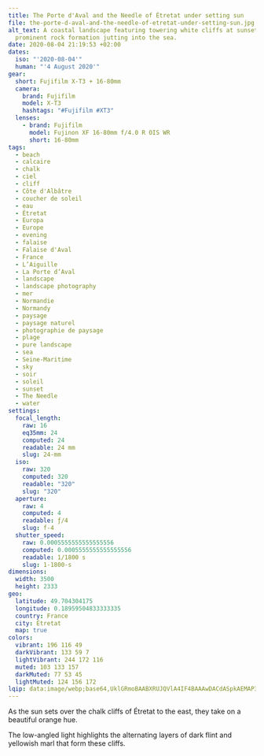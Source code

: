 ```yaml
---
title: The Porte d'Aval and the Needle of Étretat under setting sun
file: the-porte-d-aval-and-the-needle-of-etretat-under-setting-sun.jpg
alt_text: A coastal landscape featuring towering white cliffs at sunset, with a
  prominent rock formation jutting into the sea.
date: 2020-08-04 21:19:53 +02:00
dates:
  iso: "'2020-08-04'"
  human: "'4 August 2020'"
gear:
  short: Fujifilm X-T3 + 16-80mm
  camera:
    brand: Fujifilm
    model: X-T3
    hashtags: "#Fujifilm #XT3"
  lenses:
    - brand: Fujifilm
      model: Fujinon XF 16-80mm f/4.0 R OIS WR
      short: 16-80mm
tags:
  - beach
  - calcaire
  - chalk
  - ciel
  - cliff
  - Côte d'Albâtre
  - coucher de soleil
  - eau
  - Étretat
  - Europa
  - Europe
  - evening
  - falaise
  - Falaise d'Aval
  - France
  - L’Aiguille
  - La Porte d’Aval
  - landscape
  - landscape photography
  - mer
  - Normandie
  - Normandy
  - paysage
  - paysage naturel
  - photographie de paysage
  - plage
  - pure landscape
  - sea
  - Seine-Maritime
  - sky
  - soir
  - soleil
  - sunset
  - The Needle
  - water
settings:
  focal_length:
    raw: 16
    eq35mm: 24
    computed: 24
    readable: 24 mm
    slug: 24-mm
  iso:
    raw: 320
    computed: 320
    readable: "320"
    slug: "320"
  aperture:
    raw: 4
    computed: 4
    readable: ƒ/4
    slug: f-4
  shutter_speed:
    raw: 0.0005555555555555556
    computed: 0.0005555555555555556
    readable: 1/1800 s
    slug: 1-1800-s
dimensions:
  width: 3500
  height: 2333
geo:
  latitude: 49.704304175
  longitude: 0.18959504833333335
  country: France
  city: Étretat
  map: true
colors:
  vibrant: 196 116 49
  darkVibrant: 133 59 7
  lightVibrant: 244 172 116
  muted: 103 133 157
  darkMuted: 77 53 45
  lightMuted: 124 156 172
lqip: data:image/webp;base64,UklGRmoBAABXRUJQVlA4IF4BAAAwDACdASpkAEMAP3GiyVu0v7+lrrYK8/AuCUAYuBraL5vuzr6rj2pp9Yu/b1tNV/UKDqGLzIzcnQ5VEI1F5/hhhvU5kSinN3PxVh3TItwlONiDicEwpqx00EGpTGEFwJo0KZdEtc2cEQBgAP6AjkgWnDv2HXN9Nss7k3sVjQ6TOLk45vJqR0249He9I+N5b/EuzxBB41r90uk/wrVM70bAyTPyYSsFSikX/aTWWZDGLTe9laGKBsxrHFxSQoRJQik5AfmGm+XaVupyQHhrHYmAZ7DE7/BvZAHbjWxU4DcJbgCY98MEbue/9Y6v2fHSWA5g4HZz+Ak56/9J+zm2TAwpsZcWE7DxLRrxzmU0D5lHNwyIVs40ZbJARUijt8terv9yDbx/Sr/2KhCAlV9+Zv28gJiZDZ/8CkHkBp5bEW0UQgryfEbm9BFSL/RdxceQB5wbI+CuePBjVS9tJ9oAAA==
---
```


As the sun sets over the chalk cliffs of Étretat to the east, they take on a beautiful orange hue.

The low-angled light highlights the alternating layers of dark flint and yellowish marl that form these cliffs.

